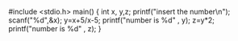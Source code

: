 #include <stdio.h>
 main()
{
int x, y,z;
printf("insert the number\n");
scanf("%d",&x);
y=x+5/x-5;
printf("number is %d" , y);
z=y*2;
printf("number is %d" , z);
}

